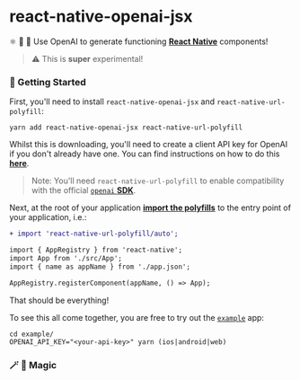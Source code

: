 # react-native-openai-jsx
⚛️ 🧪 🤖 Use OpenAI to generate functioning [__React Native__](https://reactnative.dev) components!

> ⚠️ This is __super__ experimental! 

### 🚀 Getting Started

First, you'll need to install `react-native-openai-jsx` and `react-native-url-polyfill`:

```shell
yarn add react-native-openai-jsx react-native-url-polyfill
```

Whilst this is downloading, you'll need to create a client API key for OpenAI if you don't already have one. You can find instructions on how to do this [__here__](https://beta.openai.com/account/api-keys).

> Note: You'll need `react-native-url-polyfill` to enable compatibility with the official [`openai` __SDK__](https://github.com/openai/openai-node).


Next, at the root of your application [__import the polyfills__]() to the entry point of your application, i.e.:

```diff
+ import 'react-native-url-polyfill/auto';

import { AppRegistry } from 'react-native';
import App from './src/App';
import { name as appName } from './app.json';

AppRegistry.registerComponent(appName, () => App);
```

That should be everything!

To see this all come together, you are free to try out the [`example`](./example) app:

```
cd example/
OPENAI_API_KEY="<your-api-key>" yarn (ios|android|web)
```

### 🪄 🐇 Magic


